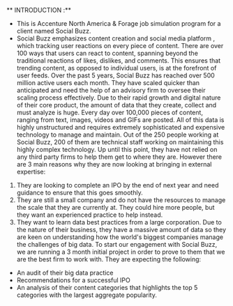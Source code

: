 ** INTRODUCTION :**
* This is Accenture North America & Forage job simulation program for a client named Social Buzz.
* Social Buzz emphasizes content creation and social media platform , which tracking user reactions on every piece of content.
There are over 100 ways that users can react to content, spanning beyond the traditional reactions of likes, dislikes, and comments. 
This ensures that trending content, as opposed to individual users, is at the forefront of user feeds. 
Over the past 5 years, Social Buzz has reached over 500 million active users each month. 
They have scaled quicker than anticipated and need the help of an advisory firm to oversee 
their scaling process effectively. 
Due to their rapid growth and digital nature of their core product, the amount of data that they 
create, collect and must analyze is huge. Every day over 100,000 pieces of content, ranging 
from text, images, videos and GIFs are posted. All of this data is highly unstructured and 
requires extremely sophisticated and expensive technology to manage and maintain. Out of the 
250 people working at Social Buzz, 200 of them are technical staff working on maintaining this 
highly complex technology. 
Up until this point, they have not relied on any third party firms to help them get to where 
they are. However there are 3 main reasons why they are now looking at bringing in external
expertise: 
1) They are looking to complete an IPO by the end of next year and need guidance to 
ensure that this goes smoothly. 
2) They are still a small company and do not have the resources to manage the scale that 
they are currently at. They could hire more people, but they want an experienced 
practice to help instead.
3) They want to learn data best practices from a large corporation. Due to the nature of 
their business, they have a massive amount of data so they are keen on understanding how the world's biggest companies manage the challenges of big 
data. 
To start our engagement with Social Buzz, we are running a 3 month initial project in order 
to prove to them that we are the best firm to work with. They are expecting the following: 
- An audit of their big data practice 
- Recommendations for a successful IPO 
- An analysis of their content categories that highlights the top 5 categories with the 
largest aggregate popularity.

